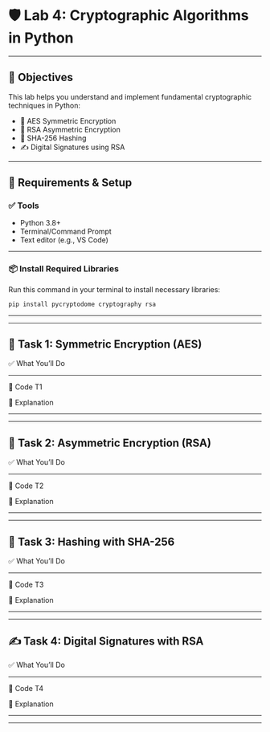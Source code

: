 # 🛡️ Lab 4: Cryptographic Algorithms in Python

---

## 🎯 Objectives

This lab helps you understand and implement fundamental cryptographic techniques in Python:

- 🔐 AES Symmetric Encryption
- 🔑 RSA Asymmetric Encryption
- 🧮 SHA-256 Hashing
- ✍️ Digital Signatures using RSA

---

## 🧰 Requirements & Setup

### ✅ Tools

- Python 3.8+
- Terminal/Command Prompt
- Text editor (e.g., VS Code)

---

### 📦 Install Required Libraries

Run this command in your terminal to install necessary libraries:

```bash
pip install pycryptodome cryptography rsa
```

---
---

## 🔐 Task 1: Symmetric Encryption (AES)

✅ What You’ll Do

---

📜 Code T1

🧠 Explanation

---
---

## 🔑 Task 2: Asymmetric Encryption (RSA)

✅ What You’ll Do

---

📜 Code T2

🧠 Explanation

---
---

## 🧮 Task 3: Hashing with SHA-256

✅ What You’ll Do

---

📜 Code T3

🧠 Explanation

---
---

## ✍️ Task 4: Digital Signatures with RSA

✅ What You’ll Do

---

📜 Code T4

🧠 Explanation

---
---
